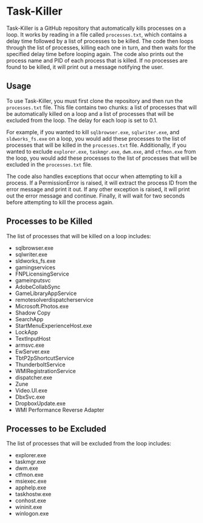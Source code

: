 # Task-Killer
Task-Killer is a GitHub repository that automatically kills processes on a loop. It works by reading in a file called `processes.txt`, which contains a delay time followed by a list of processes to be killed. The code then loops through the list of processes, killing each one in turn, and then waits for the specified delay time before looping again. The code also prints out the process name and PID of each process that is killed. If no processes are found to be killed, it will print out a message notifying the user. 

## Usage
To use Task-Killer, you must first clone the repository and then run the `processes.txt` file. This file contains two chunks: a list of processes that will be automatically killed on a loop and a list of processes that will be excluded from the loop. The delay for each loop is set to 0.1.

For example, if you wanted to kill `sqlbrowser.exe`, `sqlwriter.exe`, and `sldworks_fs.exe` on a loop, you would add these processes to the list of processes that will be killed in the `processes.txt` file. Additionally, if you wanted to exclude `explorer.exe`, `taskmgr.exe`, `dwm.exe`, and `ctfmon.exe` from the loop, you would add these processes to the list of processes that will be excluded in the `processes.txt` file.

The code also handles exceptions that occur when attempting to kill a process. If a PermissionError is raised, it will extract the process ID from the error message and print it out. If any other exception is raised, it will print out the error message and continue. Finally, it will wait for two seconds before attempting to kill the process again.

## Processes to be Killed
The list of processes that will be killed on a loop includes:

- sqlbrowser.exe
- sqlwriter.exe
- sldworks_fs.exe
- gamingservices
- FNPLicensingService
- gameinputsvc
- AdobeCollabSync
- GameLibraryAppService
- remotesolverdispatcherservice
- Microsoft.Photos.exe
- Shadow Copy
- SearchApp
- StartMenuExperienceHost.exe
- LockApp
- TextInputHost
- armsvc.exe
- EwServer.exe
- TbtP2pShortcutService
- ThunderboltService
- WMIRegistrationService
- dispatcher.exe
- Zune
- Video.UI.exe
- DbxSvc.exe
- DropboxUpdate.exe
- WMI Performance Reverse Adapter

## Processes to be Excluded
The list of processes that will be excluded from the loop includes:

- explorer.exe
- taskmgr.exe
- dwm.exe
- ctfmon.exe
- msiexec.exe
- apphelp.exe
- taskhostw.exe
- conhost.exe
- wininit.exe
- winlogon.exe